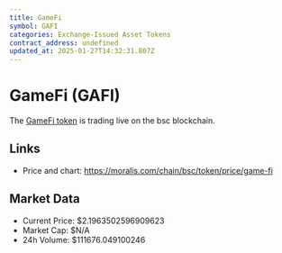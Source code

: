 ```yaml
---
title: GameFi
symbol: GAFI
categories: Exchange-Issued Asset Tokens
contract_address: undefined
updated_at: 2025-01-27T14:32:31.807Z
---
```


# GameFi (GAFI)
The [GameFi token](https://moralis.com/chain/bsc/token/price/game-fi) is trading live on the bsc blockchain.

## Links
- Price and chart: https://moralis.com/chain/bsc/token/price/game-fi

## Market Data
- Current Price: $2.1963502596909623
- Market Cap: $N/A
- 24h Volume: $111676.049100246

